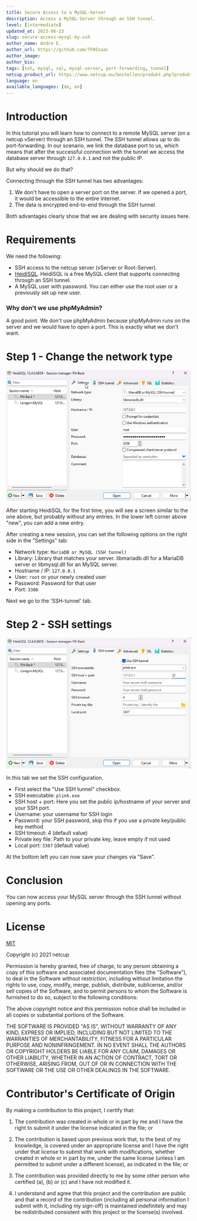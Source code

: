 ```yaml
---
title: Secure Access to a MySQL-Server
description: Access a MySQL-Server through an SSH tunnel.
level: [intermediate]
updated_at: 2023-06-23
slug: secure-access-mysql-by-ssh
author_name: Andre E.
author_url: https://github.com/TFWIsaac
author_image:
author_bio:
tags: [ssh, mysql, sql, mysql-server, port-forwarding, tunnel] 
netcup_product_url: https://www.netcup.eu/bestellen/produkt.php?produkt=2992
language: en
available_languages: [de, en]
---
```


# Introduction
In this tutorial you will learn how to connect to a remote MySQL server (on a netcup vServer) through an SSH tunnel. The SSH tunnel allows up to do port-forwarding. In our scenario, we link the database port to us, which means that after the successful connection with the tunnel we access the database server through `127.0.0.1` and not the public IP.

But why should we do that?

Connecting through the SSH tunnel has two advantages:
1. We don't have to open a server port on the server. If we opened a port, it would be accessible to the entire internet.
2. The data is encrypted end-to-end through the SSH tunnel.

Both advantages clearly show that we are dealing with security issues here.

# Requirements 
We need the following:
* SSH access to the netcup server (vServer or Root-Server). 
* [HeidiSQL](https://www.heidisql.com/). HeidiSQL is a free MySQL client that supports connecting through an SSH tunnel.
* A MySQL user with password. You can either use the root user or a previously set up new user.


### Why don't we use phpMyAdmin?

A good point. We don't use phpMyAdmin because phpMyAdmin runs on the server and we would have to open a port. This is exactly what we don't want.



# Step 1 - Change the network type
![HeidiSQL after start](img-en/heidi-start.png)

After starting HeidiSQL for the first time, you will see a screen similar to the one above, but probably without any entries. In the lower left corner above "new", you can add a new entry.

After creating a new session, you can set the following options on the right side in the "Settings" tab:

* Network type: `MariaDB or MySQL (SSH tunnel)`
* Library: Library that matches your server. libmariadb.dll for a MariaDB server or libmysql.dll for an MySQL server.
* Hostname / IP: `127.0.0.1`
* User: `root` or your newly created user
* Password: Password for that user
* Port: `3306`

Next we go to the 'SSH-tunnel' tab.

# Step 2 - SSH settings
![HeidiSQL SSH-Settings](img-en/heidi-ssh.png)

In this tab we set the SSH configuration.

* First select the "Use SSH tunnel" checkbox.
* SSH executable: `plink.exe`
* SSH host + port: Here you set the public ip/hostname of your server and your SSH port.
* Username: your username for SSH login
* Password: your SSH password, skip this if you use a private key/public key method
* SSH timeout: 4 (default value)
* Private key file: Path to your private key, leave empty if not used
* Local port: `3307` (default value)

At the bottom left you can now save your changes via "Save".

# Conclusion 

You can now access your MySQL server through the SSH tunnel without opening any ports.   

# License

[MIT](https://github.com/netcup-community/community-tutorials/blob/main/LICENSE)

Copyright (c) 2021 netcup

Permission is hereby granted, free of charge, to any person obtaining a copy of this software and associated documentation files (the "Software"), to deal in the Software without restriction, including without limitation the rights to use, copy, modify, merge, publish, distribute, sublicense, and/or sell copies of the Software, and to permit persons to whom the Software is furnished to do so, subject to the following conditions:

The above copyright notice and this permission notice shall be included in all copies or substantial portions of the Software.

THE SOFTWARE IS PROVIDED "AS IS", WITHOUT WARRANTY OF ANY KIND, EXPRESS OR IMPLIED, INCLUDING BUT NOT LIMITED TO THE WARRANTIES OF MERCHANTABILITY, FITNESS FOR A PARTICULAR PURPOSE AND NONINFRINGEMENT. IN NO EVENT SHALL THE AUTHORS OR COPYRIGHT HOLDERS BE LIABLE FOR ANY CLAIM, DAMAGES OR OTHER LIABILITY, WHETHER IN AN ACTION OF CONTRACT, TORT OR OTHERWISE, ARISING FROM, OUT OF OR IN CONNECTION WITH THE SOFTWARE OR THE USE OR OTHER DEALINGS IN THE SOFTWARE.

# Contributor's Certificate of Origin
By making a contribution to this project, I certify that:

 1) The contribution was created in whole or in part by me and I have the right to submit it under the license indicated in the file; or

 2) The contribution is based upon previous work that, to the best of my knowledge, is covered under an appropriate license and I have the right under that license to submit that work with modifications, whether created in whole or in part by me, under the same license (unless I am permitted to submit under a different license), as indicated in the file; or

 3) The contribution was provided directly to me by some other person who certified (a), (b) or (c) and I have not modified it.

 4) I understand and agree that this project and the contribution are public and that a record of the contribution (including all personal information I submit with it, including my sign-off) is maintained indefinitely and may be redistributed consistent with this project or the license(s) involved.
